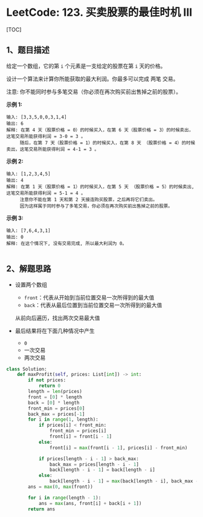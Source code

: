 # LeetCode: 123. 买卖股票的最佳时机 III

[TOC]

## 1、题目描述

给定一个数组，它的第 `i` 个元素是一支给定的股票在第 `i` 天的价格。

设计一个算法来计算你所能获取的最大利润。你最多可以完成 两笔 交易。

注意: 你不能同时参与多笔交易（你必须在再次购买前出售掉之前的股票）。

**示例 1:**

```
输入: [3,3,5,0,0,3,1,4]
输出: 6
解释: 在第 4 天（股票价格 = 0）的时候买入，在第 6 天（股票价格 = 3）的时候卖出，这笔交易所能获得利润 = 3-0 = 3 。
     随后，在第 7 天（股票价格 = 1）的时候买入，在第 8 天 （股票价格 = 4）的时候卖出，这笔交易所能获得利润 = 4-1 = 3 。
```


**示例 2:**

```
输入: [1,2,3,4,5]
输出: 4
解释: 在第 1 天（股票价格 = 1）的时候买入，在第 5 天 （股票价格 = 5）的时候卖出, 这笔交易所能获得利润 = 5-1 = 4 。   
     注意你不能在第 1 天和第 2 天接连购买股票，之后再将它们卖出。   
     因为这样属于同时参与了多笔交易，你必须在再次购买前出售掉之前的股票。
```


**示例 3:**

```
输入: [7,6,4,3,1] 
输出: 0 
解释: 在这个情况下, 没有交易完成, 所以最大利润为 0。


```



## 2、解题思路

-   设置两个数组

    -   `front`：代表从开始到当前位置交易一次所得到的最大值
    -   `back`：代表从最后位置到当前位置交易一次所得到的最大值

    从前向后遍历，找出两次交易最大值

-   最后结果将在下面几种情况中产生

    -   `0`
    -   一次交易
    -   两次交易

    

```python
class Solution:
    def maxProfit(self, prices: List[int]) -> int:
        if not prices:
            return 0
        length = len(prices)
        front = [0] * length
        back = [0] * length
        front_min = prices[0]
        back_max = prices[-1]
        for i in range(1, length):
            if prices[i] < front_min:
                front_min = prices[i]
                front[i] = front[i - 1]
            else:
                front[i] = max(front[i - 1], prices[i] - front_min)

            if prices[length - i - 1] > back_max:
                back_max = prices[length - i - 1]
                back[length - i - 1] = back[length - i]
            else:
                back[length - i - 1] = max(back[length - i], back_max - prices[length - i - 1])
        ans = max(0, max(front))

        for i in range(length - 1):
            ans = max(ans, front[i] + back[i + 1])
        return ans
```

